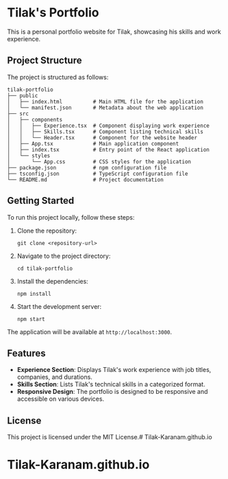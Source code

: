 # Tilak's Portfolio

This is a personal portfolio website for Tilak, showcasing his skills and work experience.

## Project Structure

The project is structured as follows:

```
tilak-portfolio
├── public
│   ├── index.html          # Main HTML file for the application
│   └── manifest.json       # Metadata about the web application
├── src
│   ├── components
│   │   ├── Experience.tsx  # Component displaying work experience
│   │   ├── Skills.tsx      # Component listing technical skills
│   │   └── Header.tsx      # Component for the website header
│   ├── App.tsx             # Main application component
│   ├── index.tsx           # Entry point of the React application
│   └── styles
│       └── App.css         # CSS styles for the application
├── package.json            # npm configuration file
├── tsconfig.json           # TypeScript configuration file
└── README.md               # Project documentation
```

## Getting Started

To run this project locally, follow these steps:

1. Clone the repository:
   ```
   git clone <repository-url>
   ```

2. Navigate to the project directory:
   ```
   cd tilak-portfolio
   ```

3. Install the dependencies:
   ```
   npm install
   ```

4. Start the development server:
   ```
   npm start
   ```

The application will be available at `http://localhost:3000`.

## Features

- **Experience Section**: Displays Tilak's work experience with job titles, companies, and durations.
- **Skills Section**: Lists Tilak's technical skills in a categorized format.
- **Responsive Design**: The portfolio is designed to be responsive and accessible on various devices.

## License

This project is licensed under the MIT License.# Tilak-Karanam.github.io
# Tilak-Karanam.github.io
